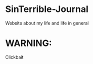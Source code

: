 # SinTerrible-Journal
<p>Website about my life and life in general</p>
<p><h1>WARNING:</h1> Clickbait</p>
